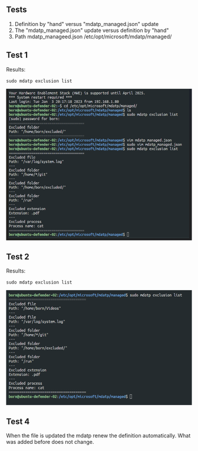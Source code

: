 ## Tests 

1. Definition by "hand" versus "mdatp_managed.json" update
2. The "mdatp_managed.json" update versus definition by "hand"
3. Path mdatp_manageed.json /etc/opt/microsoft/mdatp/managed/


## Test 1
Results:
```text
sudo mdatp exclusion list
```
![alt text](./media/cmd_e_managed_merged-02.png "mdatp_managed")

## Test 2 
Results:
```text
sudo mdatp exclusion list
```
![alt text](./media/cmd_e_managed_merged-01.png "mdatp_managed")

## Test 4
When the file is updated the mdatp renew the definition automatically. 
What was added before does not change.